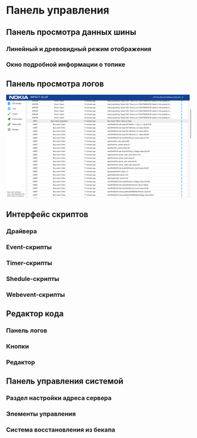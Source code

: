 # Панель управления


## Панель просмотра данных шины

### Линейный и древовидный режим отображения

### Окно подробной информации о топике

## Панель просмотра логов

![Система логов](images/logsList.png "Система логов")

## Интерфейс скриптов

<!-- Написать про разные обьекты для разных скриптов -->  

<!-- В этом разделе общие сведения, а в следующих — конкретные по каждому типу скриптов --> 

### Драйвера

### Event-cкрипты

<!-- Уточнить, что их можно запускать из панели --> 

### Timer-cкрипты

### Shedule-cкрипты

### Webevent-cкрипты

<!-- Написать про то, как формируется endpoint --> 

## Редактор кода

### Панель логов

### Кнопки

### Редактор

## Панель управления системой 

<!-- про экспорт не писать --> 

### Раздел настройки адреса сервера

<!-- Написать про то, что панель управления — фронтенд к системе, и может быть запущена даже локально --> 

### Элементы управления

### Система восстановления из бекапа


<!--


Панель управления Glue включает в себя:
- таблицу данных, поступающих на центральную шину (bus) от различных устройств
- список логов, поступающих из различных скриптов и драйверов
- редактор драйверов и пользовательских скриптов (driver, web-event scripts, bus-event scripts, ...)
- страница с настройками

![Настройки Glue](images/managePanel.png "Настройки Glue")

На странице с настройками можно
- выбрать сервер, с которым будет работать панель
- выбрать TSDB, в которую будет происходить экспорт данных
- перезапустить сервис Glue
- перезапустить Glue с обновлением (выполняется git reset --hard, будут перезаписаны все изменения в коде Glue! )
- удалить все данные из центральной шины
- очистить все хранилище данных

## Bus

Общая шина — это быстрая in-memory база данных ключ-значение, в которой ключом является стандартизованный адрес устройства или датчика, а значением — последние данные с этого устройства или датчика.
Дополнительно, на шине хранится метаинформация - время получения последнего события, тип (единица измерения, например) и набор тегов.

![Шина](images/busList.png "Шина")

Данные, поступающие в шину обновляются в веб-панели с интервалом, заданным пользователем (от 0.5 до 5 сек). Существует и возможность приостановить обновление данных.

Данные могут быть представлены в виде списка или древовидной иерархии, генерируемой на основе названия топика.

Экспорт значений можно включать и отключать индивидуально для каждого источника. Для экспорта может использоваться [InfluxData (InfluxDB)](https://www.influxdata.com/) или [Nokia IMPACT](https://networks.nokia.com/solutions/iot-platform).

![Настройки TSDB](images/managePanel.png "Настройки TSDB")

Включить экспорт данных в IMPACT или InfluxDB можно на странице настроек (пункт Manage в левом боковом меню).

## Scripts
Скрипты — это обособленные части кода, которые реализуют прикладную логику: расчет, изменение, реакции, выдача данных.
Скрипты бывают нескольких видов:
- **drivers**
- **bus-event**
- **web-event**
- **timer-event**




Скрипты могут находиться в активном и неактивном состоянии.  
Скрипт, находящийся в активном состоянии, Glue будет пытаться включить непосредственно в момент активации и каждый раз при перезапуске. Скрипт можно принудительно перезапустить, если это необходимо.  
Неактивные скрипты никак не участвуют в работе системы до момента их активации.  

При успешном запуске скрипта, его статус изменяется на "Started". В случае, если возникли какие-либо ошибки, это будет отображено в его статусе, а в логах будет указана причина ошибки.  

![Статусы скриптов](images/scriptStatuses.png "Статусы скриптов")




Используя встроенный в Glue Panel редактор скриптов, вы можете создавать, тестировать и запускать скрипты драйверов на языке Lua.  

![Список драйверов](images/driversList.png "Список драйверов")  

Скрипты можно создавать, редактировать, включать/отключать, перезапускать и удалять.  

![Редактирование скриптов драйвера](images/driverEdit.png "Редактирование скриптов драйвера")  

--> 
